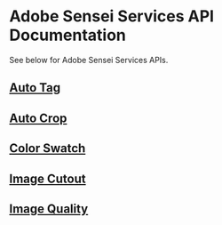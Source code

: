# Adobe Sensei Services API Documentation

See below for Adobe Sensei Services APIs.

## [Auto Tag](autotag.md)
## [Auto Crop](autocrop.md)
## [Color Swatch](colorswatch.md)
## [Image Cutout](imagecutout.md)
## [Image Quality](imagequality.md)
